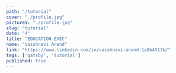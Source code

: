 ```yaml
---
path: "/tutorial"
cover: "./profile.jpg"
picture1: "./profile.jpg"
slug: "tutorial"
date: "4"
title: "EDUCATION EXEC"
name: "Vaishnavi Anand"
link: "https://www.linkedin.com/in/vaishnavi-anand-1a8b4517b/"
tags: ['gatsby', 'tutorial']
published: true
---
```

